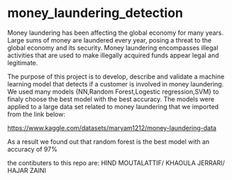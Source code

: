 # money_laundering_detection
Money laundering has been affecting the global economy for many years. Large sums of money are laundered every year, posing a threat to the global economy and its security. Money laundering encompasses illegal activities that are used to make illegally acquired funds appear legal and legitimate.

The purpose of this project is to develop, describe and validate a machine learning model that detects if a customer is involved in money laundering. We used many models {NN,Random Forest,Logestic regression,SVM} to finaly choose the best model with the best accuracy. The models were applied to a large data set related to money laundering that we imported from the link below:

https://www.kaggle.com/datasets/maryam1212/money-laundering-data

As a result we found out that random forest is the best model with an accuracy of 97% 


the contibuters to this repo are: 
HIND MOUTALATTIF/ KHAOULA JERRARI/ HAJAR ZAINI

